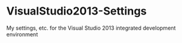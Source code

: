 VisualStudio2013-Settings
=========================

My settings, etc. for the Visual Studio 2013 integrated development environment
